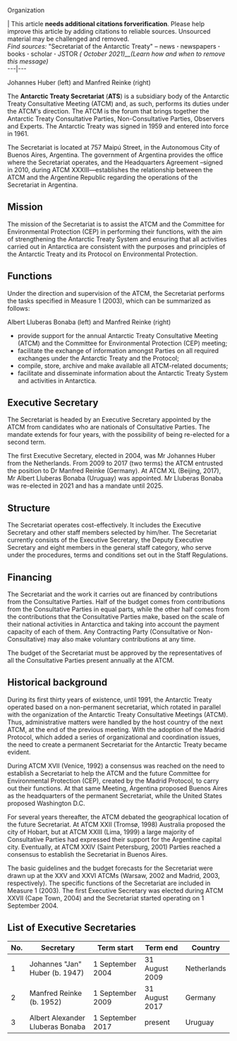 Organization

| This article **needs additional citations forverification**. Please help
improve this article by adding citations to reliable sources. Unsourced
material may be challenged and removed.  
_Find sources:_ "Secretariat of the Antarctic Treaty" – news **·** newspapers
**·** books **·** scholar **·** JSTOR _( October 2021)__(Learn how and when to
remove this message)_  
---|---  
  
Johannes Huber (left) and Manfred Reinke (right)

The **Antarctic Treaty Secretariat** (**ATS**) is a subsidiary body of the
Antarctic Treaty Consultative Meeting (ATCM) and, as such, performs its duties
under the ATCM's direction. The ATCM is the forum that brings together the
Antarctic Treaty Consultative Parties, Non-Consultative Parties, Observers and
Experts. The Antarctic Treaty was signed in 1959 and entered into force in
1961.

The Secretariat is located at 757 Maipú Street, in the Autonomous City of
Buenos Aires, Argentina. The government of Argentina provides the office where
the Secretariat operates, and the Headquarters Agreement –signed in 2010,
during ATCM XXXIII—establishes the relationship between the ATCM and the
Argentine Republic regarding the operations of the Secretariat in Argentina.

## Mission

The mission of the Secretariat is to assist the ATCM and the Committee for
Environmental Protection (CEP) in performing their functions, with the aim of
strengthening the Antarctic Treaty System and ensuring that all activities
carried out in Antarctica are consistent with the purposes and principles of
the Antarctic Treaty and its Protocol on Environmental Protection.

## Functions

Under the direction and supervision of the ATCM, the Secretariat performs the
tasks specified in Measure 1 (2003), which can be summarized as follows:

Albert Lluberas Bonaba (left) and Manfred Reinke (right)

  * provide support for the annual Antarctic Treaty Consultative Meeting (ATCM) and the Committee for Environmental Protection (CEP) meeting;
  * facilitate the exchange of information amongst Parties on all required exchanges under the Antarctic Treaty and the Protocol;
  * compile, store, archive and make available all ATCM-related documents;
  * facilitate and disseminate information about the Antarctic Treaty System and activities in Antarctica.

## Executive Secretary

The Secretariat is headed by an Executive Secretary appointed by the ATCM from
candidates who are nationals of Consultative Parties. The mandate extends for
four years, with the possibility of being re-elected for a second term.

The first Executive Secretary, elected in 2004, was Mr Johannes Huber from the
Netherlands. From 2009 to 2017 (two terms) the ATCM entrusted the position to
Dr Manfred Reinke (Germany). At ATCM XL (Beijing, 2017), Mr Albert Lluberas
Bonaba (Uruguay) was appointed. Mr Lluberas Bonaba was re-elected in 2021 and
has a mandate until 2025.

## Structure

The Secretariat operates cost-effectively. It includes the Executive Secretary
and other staff members selected by him/her. The Secretariat currently
consists of the Executive Secretary, the Deputy Executive Secretary and eight
members in the general staff category, who serve under the procedures, terms
and conditions set out in the Staff Regulations.

## Financing

The Secretariat and the work it carries out are financed by contributions from
the Consultative Parties. Half of the budget comes from contributions from the
Consultative Parties in equal parts, while the other half comes from the
contributions that the Consultative Parties make, based on the scale of their
national activities in Antarctica and taking into account the payment capacity
of each of them. Any Contracting Party (Consultative or Non-Consultative) may
also make voluntary contributions at any time.

The budget of the Secretariat must be approved by the representatives of all
the Consultative Parties present annually at the ATCM.

## Historical background

During its first thirty years of existence, until 1991, the Antarctic Treaty
operated based on a non-permanent secretariat, which rotated in parallel with
the organization of the Antarctic Treaty Consultative Meetings (ATCM). Thus,
administrative matters were handled by the host country of the next ATCM, at
the end of the previous meeting. With the adoption of the Madrid Protocol,
which added a series of organizational and coordination issues, the need to
create a permanent Secretariat for the Antarctic Treaty became evident.

During ATCM XVII (Venice, 1992) a consensus was reached on the need to
establish a Secretariat to help the ATCM and the future Committee for
Environmental Protection (CEP), created by the Madrid Protocol, to carry out
their functions. At that same Meeting, Argentina proposed Buenos Aires as the
headquarters of the permanent Secretariat, while the United States proposed
Washington D.C.

For several years thereafter, the ATCM debated the geographical location of
the future Secretariat. At ATCM XXII (Tromsø, 1998) Australia proposed the
city of Hobart, but at ATCM XXIII (Lima, 1999) a large majority of
Consultative Parties had expressed their support for the Argentine capital
city. Eventually, at ATCM XXIV (Saint Petersburg, 2001) Parties reached a
consensus to establish the Secretariat in Buenos Aires.

The basic guidelines and the budget forecasts for the Secretariat were drawn
up at the XXV and XXVI ATCMs (Warsaw, 2002 and Madrid, 2003, respectively).
The specific functions of the Secretariat are included in Measure 1 (2003).
The first Executive Secretary was elected during ATCM XXVII (Cape Town, 2004)
and the Secretariat started operating on 1 September 2004.

## List of Executive Secretaries

No. | Secretary  | Term start  | Term end  | Country   
---|---|---|---|---  
1  | Johannes "Jan" Huber (b. 1947) | 1 September 2004  | 31 August 2009  | Netherlands  
2  | Manfred Reinke (b. 1952) | 1 September 2009  | 31 August 2017  | Germany  
3  | Albert Alexander Lluberas Bonaba  | 1 September 2017  | present  | Uruguay